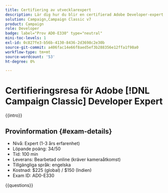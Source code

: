 ```yaml
---
title: Certifiering av utvecklarexpert
description: Lär dig hur du blir en certifierad Adobe Developer-expert i  [!DNL Campaign Classic].
solution: Campaign,Campaign Classic v7
product: Campaign
role: Developer
badge: label="Prov AD0-E330" type="neutral"
mini-toc-levels: 1
exl-id: 0c827fe3-b56b-4130-8436-2d3698c2e30b
source-git-commit: a406fac14e66f8aed5ef3b288356e12ffa1f98a0
workflow-type: tm+mt
source-wordcount: '53'
ht-degree: 0%

---
```


# Certifieringsresa för Adobe [!DNL Campaign Classic] Developer Expert

{{intro}}

## Provinformation {#exam-details}

* Nivå: Expert (1-3 års erfarenhet)
* Löpande poäng: 34/50
* Tid: 100 min
* Leverans: Bearbetad online (kräver kameraåtkomst)
* Tillgängliga språk: engelska
* Kostnad: $225 (global) / $150 (Indien)
* Exam ID: AD0-E330

{{questions}}
